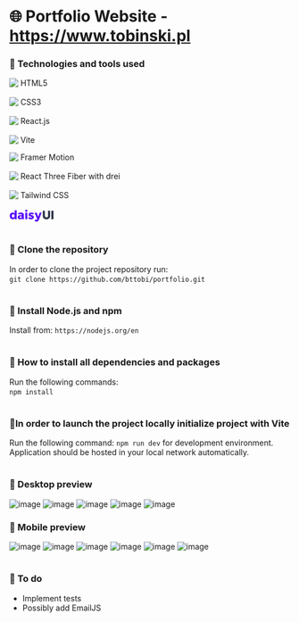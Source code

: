 # 🌐 Portfolio Website - https://www.tobinski.pl

### 🧰 Technologies and tools used
<img align="top" padding="5px" width="30px" src="https://cdn.jsdelivr.net/gh/devicons/devicon/icons/html5/html5-original.svg" /> HTML5 <br/>         
<img align="top" padding="5px" width="30px" src="https://cdn.jsdelivr.net/gh/devicons/devicon/icons/css3/css3-original.svg" /> CSS3 <br/>  
<img align="top" padding="5px" width="30px" src="https://cdn.jsdelivr.net/gh/devicons/devicon/icons/react/react-original.svg" /> React.js <br/>  
<img align="top" padding="5px" width="30px" src="https://camo.githubusercontent.com/61e102d7c605ff91efedb9d7e47c1c4a07cef59d3e1da202fd74f4772122ca4e/68747470733a2f2f766974656a732e6465762f6c6f676f2e737667" /> Vite <br/>

<img align="top" padding="5px" width="30px" src="https://pagepro.co/blog/wp-content/uploads/2020/03/framer-motion.png" /> Framer Motion <br/>  
<img align="top" padding="5px" width="30px" src="https://global.discourse-cdn.com/standard17/uploads/threejs/original/2X/e/e4f86d2200d2d35c30f7b1494e96b9595ebc2751.png" /> React Three Fiber with drei <br/>  
<img align="top" padding="5px" width="30px" src="https://cdn.jsdelivr.net/gh/devicons/devicon/icons/tailwindcss/tailwindcss-plain.svg" /> Tailwind CSS <br/><br/>
<img align="top" padding="5px" width="80px" src="https://raw.githubusercontent.com/saadeghi/files/main/daisyui/logo-4.svg" /> <br/>

#

### 🔧 Clone the repository
In order to clone the project repository run: <br/>
`git clone https://github.com/bttobi/portfolio.git`

#

### 🔧 Install Node.js and npm
Install from:
`https://nodejs.org/en`

#

### 🔧 How to install all dependencies and packages
Run the following commands: <br/>
`npm install`

#

### 🔧In order to launch the project locally initialize project with Vite
Run the following command:
`npm run dev` for development environment. <br/>
Application should be hosted in your local network automatically.

#

### 🎨 Desktop preview
![image](https://user-images.githubusercontent.com/76923032/236243792-1f21cd96-07f4-4605-87e4-d9bc95c17456.png)
![image](https://user-images.githubusercontent.com/76923032/236243841-bb799c07-85ff-40ad-a3dd-6e2b3f9e37a6.png)
![image](https://user-images.githubusercontent.com/76923032/236243903-38b1c45d-7238-45b7-aeb3-857ed579e83c.png)
![image](https://user-images.githubusercontent.com/76923032/236243967-9e9e84de-f4a5-4fb7-8b5d-b2d6c8e1cca7.png)
![image](https://user-images.githubusercontent.com/76923032/236244107-d9713b87-1b71-4d94-9bda-a3e1ed562d38.png)


### 🎨 Mobile preview
![image](https://user-images.githubusercontent.com/76923032/236244226-33861176-7f3e-4bf6-bf68-8d2e0d532906.png)
![image](https://user-images.githubusercontent.com/76923032/236244277-70ad2225-eb60-4e28-93e6-302da1cf2bc4.png)
![image](https://user-images.githubusercontent.com/76923032/236244323-f622ad1b-8a7f-4019-a52d-c0e9520a7cfe.png)
![image](https://user-images.githubusercontent.com/76923032/236244392-b9c704fd-f08f-49ff-8513-8525b197e192.png)
![image](https://user-images.githubusercontent.com/76923032/236244437-ee45d952-fd10-4756-8289-9c68eb20fcaa.png)
![image](https://user-images.githubusercontent.com/76923032/236244496-089090de-110e-4ec3-9700-eed8440e2472.png)

#

### 🎯 To do
- Implement tests
- Possibly add EmailJS






